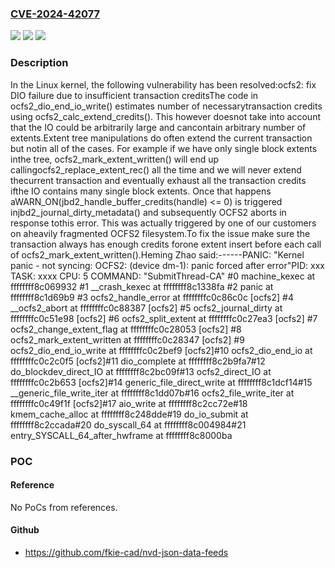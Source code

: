 ### [CVE-2024-42077](https://cve.mitre.org/cgi-bin/cvename.cgi?name=CVE-2024-42077)
![](https://img.shields.io/static/v1?label=Product&message=Linux&color=blue)
![](https://img.shields.io/static/v1?label=Version&message=c15471f79506%3C%20a68b896aa56e%20&color=brighgreen)
![](https://img.shields.io/static/v1?label=Vulnerability&message=n%2Fa&color=brighgreen)

### Description

In the Linux kernel, the following vulnerability has been resolved:ocfs2: fix DIO failure due to insufficient transaction creditsThe code in ocfs2_dio_end_io_write() estimates number of necessarytransaction credits using ocfs2_calc_extend_credits().  This however doesnot take into account that the IO could be arbitrarily large and cancontain arbitrary number of extents.Extent tree manipulations do often extend the current transaction but notin all of the cases.  For example if we have only single block extents inthe tree, ocfs2_mark_extent_written() will end up callingocfs2_replace_extent_rec() all the time and we will never extend thecurrent transaction and eventually exhaust all the transaction credits ifthe IO contains many single block extents.  Once that happens aWARN_ON(jbd2_handle_buffer_credits(handle) <= 0) is triggered injbd2_journal_dirty_metadata() and subsequently OCFS2 aborts in response tothis error.  This was actually triggered by one of our customers on aheavily fragmented OCFS2 filesystem.To fix the issue make sure the transaction always has enough credits forone extent insert before each call of ocfs2_mark_extent_written().Heming Zhao said:------PANIC: "Kernel panic - not syncing: OCFS2: (device dm-1): panic forced after error"PID: xxx  TASK: xxxx  CPU: 5  COMMAND: "SubmitThread-CA"  #0 machine_kexec at ffffffff8c069932  #1 __crash_kexec at ffffffff8c1338fa  #2 panic at ffffffff8c1d69b9  #3 ocfs2_handle_error at ffffffffc0c86c0c [ocfs2]  #4 __ocfs2_abort at ffffffffc0c88387 [ocfs2]  #5 ocfs2_journal_dirty at ffffffffc0c51e98 [ocfs2]  #6 ocfs2_split_extent at ffffffffc0c27ea3 [ocfs2]  #7 ocfs2_change_extent_flag at ffffffffc0c28053 [ocfs2]  #8 ocfs2_mark_extent_written at ffffffffc0c28347 [ocfs2]  #9 ocfs2_dio_end_io_write at ffffffffc0c2bef9 [ocfs2]#10 ocfs2_dio_end_io at ffffffffc0c2c0f5 [ocfs2]#11 dio_complete at ffffffff8c2b9fa7#12 do_blockdev_direct_IO at ffffffff8c2bc09f#13 ocfs2_direct_IO at ffffffffc0c2b653 [ocfs2]#14 generic_file_direct_write at ffffffff8c1dcf14#15 __generic_file_write_iter at ffffffff8c1dd07b#16 ocfs2_file_write_iter at ffffffffc0c49f1f [ocfs2]#17 aio_write at ffffffff8c2cc72e#18 kmem_cache_alloc at ffffffff8c248dde#19 do_io_submit at ffffffff8c2ccada#20 do_syscall_64 at ffffffff8c004984#21 entry_SYSCALL_64_after_hwframe at ffffffff8c8000ba

### POC

#### Reference
No PoCs from references.

#### Github
- https://github.com/fkie-cad/nvd-json-data-feeds

